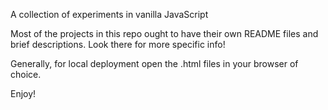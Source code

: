 
A collection of experiments in vanilla JavaScript

Most of the projects in this repo ought to have their own README files and brief descriptions.  Look there for more specific info!


Generally, for local deployment open the .html files in your browser of choice.


Enjoy!
